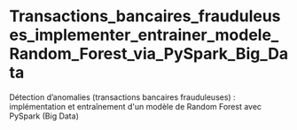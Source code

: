 # Transactions_bancaires_frauduleuses_implementer_entrainer_modele_Random_Forest_via_PySpark_Big_Data
Détection d’anomalies (transactions bancaires frauduleuses) : implémentation et entraînement d'un modèle de Random Forest avec PySpark (Big Data)
